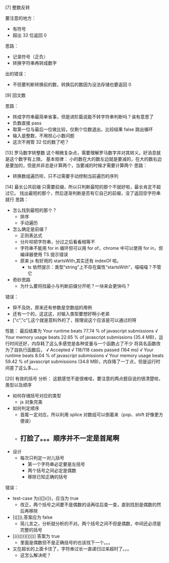 [7] 整数反转

要注意的地方：

- 有符号
- 超出 32 位返回 0

思路：

- 记录符号（正负）
- 转换字符串再转成数字

出的错误：

- 不但要判断转换前的数，转换后的数因为没法存储也要返回 0

[9] 回文数

思路：

- 转成字符串最简单省事，但是进阶篇说能不转字符串判断吗？诶有意思了
- 负数直接 pass
- 取第一位与最后一位做比较，仅剩个位数退出，比较结果 false 跳出循环
- 输入是整数，不用担心小数问题
- 这次不用管 32 位的数了吧？

[13] 罗马数字转整数
这个稍微复杂点，需要理解罗马数字并对其转义。好消息就是这个数字有上限。
基本规律：
小的数在大的数左边就是要减的，在大的数右边是要加的，但是并非总是计算两个，当要减的时候才需要计算两个
思路：

- 转换数组遍历呗，只不过需要手动控制当前遍历的序列

[14] 最长公共前缀
只需要前缀，所以只判断最短的那个不就好啦，最长肯定不超过它。
找出最短的那个，然后逐渐判断是否有它自己的前缀，没了返回空字符串就行
思路：

- 怎么找到最短的那个？
  - 排序
  - 手动遍历
- 怎么确定是前缀？
  - 正则表达式
  - 分片呗把字符串，分过之后看看相等不
  - 字符串不能用 for in 循环但可以用 for of，chrome 中可以使用 for in，但编译器使用 TS 提示错误
  - 原来 js 有好用的 startsWith,其实还有 indexOf 啦。
    - ts 依然提示：类型“string”上不存在属性“startsWith”，喵喵喵？不管它
- 奇妙思路
  - 为什么要将找最小与判断前缀分开呢？一块来会更快吗？

错误：

- 猝不及防，原来还有参数是空数组的用例
- 还有一个的，这这这，对输入类型要想好啊小老弟
- ["c","c"],这个就是意料外的了，按理说这个应该是可以通过的呀

性能：
最后结果为 Your runtime beats 77.74 % of javascript submissions
√ Your memory usage beats 22.65 % of javascript submissions (35.4 MB)，运行时间还好，内存耗了这么多感觉是各种变量与一个函数占了不少
将具名函数改为了自执行函数后，
√ Accepted
√ 118/118 cases passed (164 ms)
√ Your runtime beats 8.04 % of javascript submissions
√ Your memory usage beats 59.42 % of javascript submissions (34.8 MB)，内存降了一丁点，但是运行时间差了这么多。。。

[20] 有效的括号
分析：
这题感觉不是很难哇，要注意的两点题目说的很清楚啦，类型以及顺序

- 如何存储括号对应的类型
  - js 对象完美
- 如何判定顺序
  - 首尾一定对应，所以利用 splice 对数组可以倒着来（pop、shift 好像更方便诶）
  - ## 打脸了。。。顺序并不一定是首尾啊
- 设计
  - 每次只判定一对儿括号
    - 第一个字符串必定要是左括号
    - 两个括号之间必定是偶数
    - 移除已知正确的括号

错误：

- test-case 为(([]){})，应当为 true
  - 改正，两个括号之间要不是偶数的话再往后查一查，直到找到是偶数的然后再移除
- [([]]),答案应为 false
  - 简儿言之，分析就分析的不对。两个括号之间不但是偶数，中间还必须是完整的括号
- [({(())}[()])] 答案为 true
  - 里面是偶数但不是正确括号的也该找下一个。。。
- 又在超长的上面卡住了，字符串过长一直递归过来超时了。。。
  - 这怎么解决呢？
